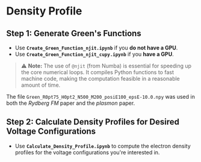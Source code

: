 # Density Profile

## Step 1: Generate Green's Functions

- Use **`Create_Green_Function_njit.ipynb`** if you **do not have a GPU**.
- Use **`Create_Green_Function_njit_cupy.ipynb`** if you **have a GPU**.

> ⚠️ **Note:** The use of `@njit` (from Numba) is essential for speeding up the core numerical loops. It compiles Python functions to fast machine code, making the computation feasible in a reasonable amount of time.

The file `Green_R0pt75_H0pt2_N500_M200_posiE100_epsE-10.0.npy` was used in both the *Rydberg FM* paper and the *plasmon* paper.

## Step 2: Calculate Density Profiles for Desired Voltage Configurations

- Use **`Calculate_Density_Profile.ipynb`** to compute the electron density profiles for the voltage configurations you're interested in.




